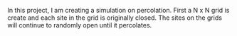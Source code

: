 In this project, I am creating a simulation on percolation. First a N x N grid is create and each site in the grid is originally closed. The sites on the grids will continue to randomly open until it percolates. 
